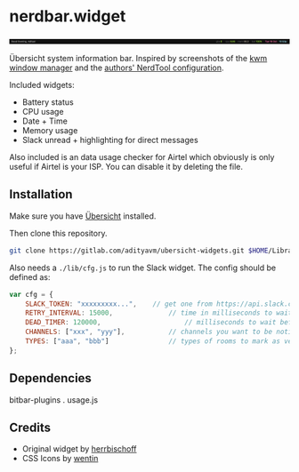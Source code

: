# nerdbar.widget

![Screenshot](screenshot.png)

Übersicht system information bar. Inspired by screenshots of the [kwm window manager](https://github.com/koekeishiya/kwm) and the [authors' NerdTool configuration](https://github.com/koekeishiya/kwm/issues/8#issuecomment-166608067).

Included widgets:

* Battery status
* CPU usage
* Date + Time
* Memory usage
* Slack unread + highlighting for direct messages

Also included is an data usage checker for Airtel which obviously is only useful if Airtel is your ISP. You can disable it by deleting the file.

## Installation

Make sure you have [Übersicht](http://tracesof.net/uebersicht/) installed.

Then clone this repository.

```bash
git clone https://gitlab.com/adityavm/ubersicht-widgets.git $HOME/Library/Application\ Support/Übersicht/widgets/nerdbar.widget
```

Also needs a `./lib/cfg.js` to run the Slack widget. The config should be defined as:

```javascript
var cfg = {
	SLACK_TOKEN: "xxxxxxxxx...",	// get one from https://api.slack.com/docs/oauth-test-tokens
	RETRY_INTERVAL: 15000, 				// time in milliseconds to wait before retrying connection,
	DEAD_TIMER: 120000,						// milliseconds to wait before marking connection as dead
	CHANNELS: ["xxx", "yyy"],			// channels you want to be notified for
	TYPES: ["aaa", "bbb"] 				// types of rooms to mark as very important ("im", "channel", "group")
};
```

## Dependencies

bitbar-plugins . usage.js

## Credits

* Original widget by [herrbischoff](https://github.com/herrbischoff)
* CSS Icons by [wentin](https://github.com/wentin/cssicon)